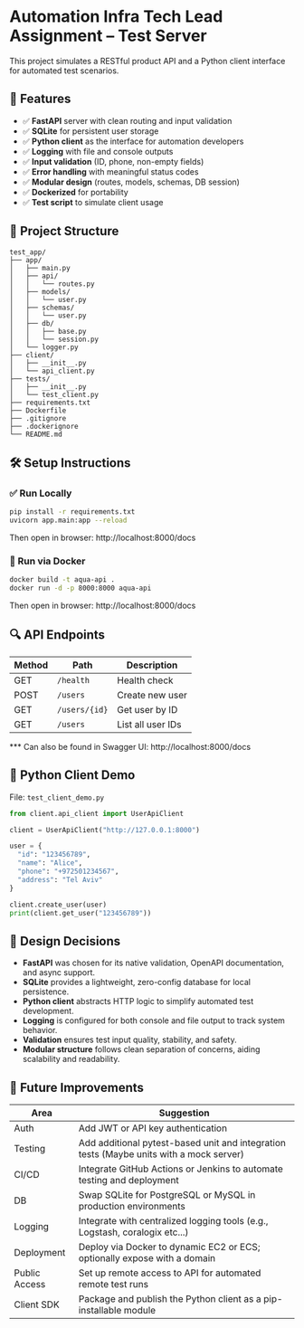 # Automation Infra Tech Lead Assignment – Test Server

This project simulates a RESTful product API and a Python client interface for automated test scenarios.  


## 🚀 Features

- ✅ **FastAPI** server with clean routing and input validation  
- ✅ **SQLite** for persistent user storage  
- ✅ **Python client** as the interface for automation developers  
- ✅ **Logging** with file and console outputs  
- ✅ **Input validation** (ID, phone, non-empty fields)  
- ✅ **Error handling** with meaningful status codes  
- ✅ **Modular design** (routes, models, schemas, DB session)  
- ✅ **Dockerized** for portability  
- ✅ **Test script** to simulate client usage  


## 🧱 Project Structure
```
test_app/
├── app/
│   ├── main.py
│   ├── api/
│   │   └── routes.py
│   ├── models/
│   │   └── user.py
│   ├── schemas/
│   │   └── user.py
│   ├── db/
│   │   ├── base.py
│   │   └── session.py
│   └── logger.py
├── client/
│   ├── __init__.py
│   └── api_client.py
├── tests/
│   ├── __init__.py
│   └── test_client.py
├── requirements.txt
├── Dockerfile
├── .gitignore
├── .dockerignore
└── README.md
```

## 🛠️ Setup Instructions

### ✅ Run Locally

```bash
pip install -r requirements.txt
uvicorn app.main:app --reload
```

Then open in browser: http://localhost:8000/docs

### 🐳 Run via Docker
```bash
docker build -t aqua-api .
docker run -d -p 8000:8000 aqua-api
```
Then open in browser: http://localhost:8000/docs

## 🔍 API Endpoints

| Method | Path            | Description             |
|--------|------------------|-------------------------|
| GET    | `/health`        | Health check            |
| POST   | `/users`         | Create new user         |
| GET    | `/users/{id}`    | Get user by ID          |
| GET    | `/users`         | List all user IDs       |

*** Can also be found in Swagger UI: http://localhost:8000/docs

## 🧪 Python Client Demo

File: `test_client_demo.py`

```python
from client.api_client import UserApiClient

client = UserApiClient("http://127.0.0.1:8000")

user = {
  "id": "123456789",
  "name": "Alice",
  "phone": "+972501234567",
  "address": "Tel Aviv"
}

client.create_user(user)
print(client.get_user("123456789"))
```

## 🧠 Design Decisions

- **FastAPI** was chosen for its native validation, OpenAPI documentation, and async support.
- **SQLite** provides a lightweight, zero-config database for local persistence.
- **Python client** abstracts HTTP logic to simplify automated test development.
- **Logging** is configured for both console and file output to track system behavior.
- **Validation** ensures test input quality, stability, and safety.
- **Modular structure** follows clean separation of concerns, aiding scalability and readability.


## 🔧 Future Improvements

| Area         | Suggestion                                                                              |
|--------------|-----------------------------------------------------------------------------------------|
| Auth         | Add JWT or API key authentication                                                       |
| Testing      | Add additional pytest-based unit and integration tests (Maybe units with a mock server) |
| CI/CD        | Integrate GitHub Actions or Jenkins to automate testing and deployment                  |
| DB           | Swap SQLite for PostgreSQL or MySQL in production environments                          |
| Logging      | Integrate with centralized logging tools (e.g., Logstash, coralogix etc...)             |
| Deployment   | Deploy via Docker to dynamic EC2 or ECS; optionally expose with a domain                |
| Public Access| Set up remote access to API for automated remote test runs                              |
| Client SDK   | Package and publish the Python client as a pip-installable module                       |


